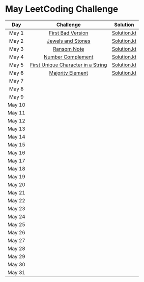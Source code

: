# May LeetCoding Challenge

|    Day   |                                                                                  Challenge                                                                                 |                                                              Solution                                                             |
|:--------:|:--------------------------------------------------------------------------------------------------------------------------------------------------------------------------:|:---------------------------------------------------------------------------------------------------------------------------------:|
|  May 1   | [First Bad Version](https://leetcode.com/explore/challenge/card/may-leetcoding-challenge/534/week-1-may-1st-may-7th/3316/)                                                 | [Solution.kt](https://github.com/alexey-agafonov/leetcode/tree/master/30-days-leetcoding-challenge/May%201/src/Solution.kt)       |
|  May 2   | [Jewels and Stones](https://leetcode.com/explore/challenge/card/may-leetcoding-challenge/534/week-1-may-1st-may-7th/3317/)                                                 | [Solution.kt](https://github.com/alexey-agafonov/leetcode/tree/master/30-days-leetcoding-challenge/May%202/src/Solution.kt)       |
|  May 3   | [Ransom Note](https://leetcode.com/explore/featured/card/may-leetcoding-challenge/534/week-1-may-1st-may-7th/3318/)                                                        | [Solution.kt](https://github.com/alexey-agafonov/leetcode/tree/master/30-days-leetcoding-challenge/May%203/src/Solution.kt)       |
|  May 4   | [Number Complement](https://leetcode.com/explore/challenge/card/may-leetcoding-challenge/534/week-1-may-1st-may-7th/3319/)                                                 | [Solution.kt](https://github.com/alexey-agafonov/leetcode/tree/master/30-days-leetcoding-challenge/May%204/src/Solution.kt)       |
|  May 5   | [First Unique Character in a String](https://leetcode.com/explore/challenge/card/may-leetcoding-challenge/534/week-1-may-1st-may-7th/3320/)                                | [Solution.kt](https://github.com/alexey-agafonov/leetcode/tree/master/30-days-leetcoding-challenge/May%205/src/Solution.kt)       |
|  May 6   | [Majority Element](https://leetcode.com/explore/challenge/card/may-leetcoding-challenge/534/week-1-may-1st-may-7th/3321/)                                                  | [Solution.kt](https://github.com/alexey-agafonov/leetcode/tree/master/30-days-leetcoding-challenge/May%206/src/Solution.kt)       |
|  May 7   | | |
|  May 8   | | |
|  May 9   | | |
|  May 10  | | |
|  May 11  | | |
|  May 12  | | |
|  May 13  | | |
|  May 14  | | |
|  May 15  | | |
|  May 16  | | |  
|  May 17  | | |
|  May 18  | | |
|  May 19  | | |
|  May 20  | | |
|  May 21  | | |
|  May 22  | | |
|  May 23  | | |
|  May 24  | | |
|  May 25  | | |
|  May 26  | | |
|  May 27  | | |
|  May 28  | | |
|  May 29  | | |
|  May 30  | | |
|  May 31  | | |